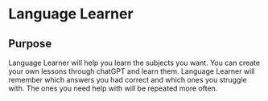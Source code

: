 # Language Learner

## Purpose

Language Learner will help you learn the subjects you want. You can create your own lessons through chatGPT and learn them.
Language Learner will remember which answers you had correct and which ones you struggle with. The ones you need help with will be repeated
more often.
